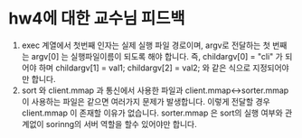 # hw4에 대한 교수님 피드백

1. exec 계열에서 첫번째 인자는 실제 실행 파일 경로이며, argv로 전달하는 첫 번째는 argv[0] 는 실행파일이름이 되도록 해야 합니다. 즉, childargv[0] = "cli" 가 되어야 하며 childargv[1] = val1; childargv[2] = val2; 와 같은 식으로 지정되어야만 합니다. 
2. sort 와 client.mmap 과 통신에서 사용한 파일과 client.mmap<->sorter.mmap 이 사용하는 파일은 같으면 여러가지 문제가 발생합니다. 이렇게 전달할 경우 client.mmap 이 존재할 이유가 없습니다. sorter.mmap 은 sort의 실행 여부와 관계없이 sorinng의 서버 역할을 할수 있어야만 합니다.